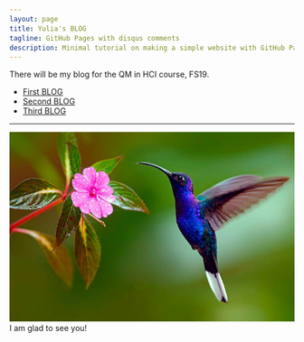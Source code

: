 ```yaml
---
layout: page
title: Yulia's BLOG
tagline: GitHub Pages with disqus comments
description: Minimal tutorial on making a simple website with GitHub Pages
---
```


There will be my blog for the QM in HCI course, FS19.

- [First BLOG](pages/1blog.html)
- [Second BLOG](pages/2blog.html)
- [Third BLOG](pages/3blog.html)

---
![Picture](images/bird.jpg)
I am glad to see you!

